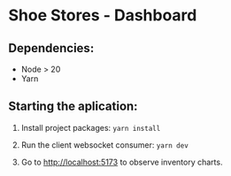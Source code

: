 # Shoe Stores - Dashboard

## Dependencies:
- Node > 20
- Yarn

## Starting the aplication:

1. Install project packages: `yarn install`

2. Run the client websocket consumer: `yarn dev`

3. Go to [http://localhost:5173](http://localhost:5173) to observe inventory charts.

